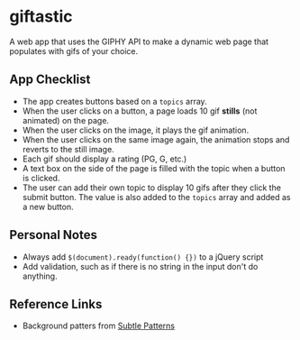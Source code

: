 # giftastic
A web app that uses the GIPHY API to make a dynamic web page that populates with gifs of your choice.

## App Checklist
* The app creates buttons based on a `topics` array.
* When the user clicks on a button, a page loads 10 gif **stills** (not animated) on the page.
* When the user clicks on the image, it plays the gif animation.
* When the user clicks on the same image again, the animation stops and reverts to the still image.
* Each gif should display a rating (PG, G, etc.)
* A text box on the side of the page is filled with the topic when a button is clicked.
* The user can add their own topic to display 10 gifs after they click the submit button. The value is also added to the `topics` array and added as a new button.


## Personal Notes
* Always add `$(document).ready(function() {})` to a jQuery script
* Add validation, such as if there is no string in the input don't do anything.

## Reference Links
* Background patters from [Subtle Patterns](https://subtlepatterns.com/)